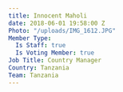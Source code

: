 ```yaml
---
title: Innocent Maholi
date: 2018-06-01 19:58:00 Z
Photo: "/uploads/IMG_1612.JPG"
Member Type:
  Is Staff: true
  Is Voting Member: true
Job Title: Country Manager
Country: Tanzania
Team: Tanzania
---
```



